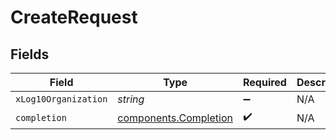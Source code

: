 # CreateRequest


## Fields

| Field                                                          | Type                                                           | Required                                                       | Description                                                    |
| -------------------------------------------------------------- | -------------------------------------------------------------- | -------------------------------------------------------------- | -------------------------------------------------------------- |
| `xLog10Organization`                                           | *string*                                                       | :heavy_minus_sign:                                             | N/A                                                            |
| `completion`                                                   | [components.Completion](../../models/components/completion.md) | :heavy_check_mark:                                             | N/A                                                            |